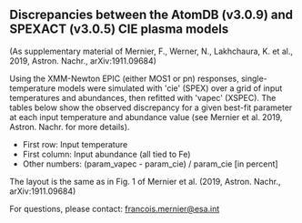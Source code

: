 Discrepancies between the AtomDB (v3.0.9) and SPEXACT (v3.0.5) CIE plasma models
-----
(As supplementary material of Mernier, F., Werner, N., Lakhchaura, K. et al., 2019, Astron. Nachr., arXiv:1911.09684)


Using the XMM-Newton EPIC (either MOS1 or pn) responses, single-temperature models were simulated with 'cie' (SPEX) over a grid of input temperatures and abundances, then refitted with 'vapec' (XSPEC).
The tables below show the observed discrepancy for a given best-fit parameter at each input temperature and abundance value (see Mernier et al. 2019, Astron. Nachr. for more details).

- First row: Input temperature
- First column: Input abundance (all tied to Fe)
- Other numbers: (param_vapec - param_cie) / param_cie     [in percent]

The layout is the same as in Fig. 1 of Mernier et al. (2019, Astron. Nachr., arXiv:1911.09684)


For questions, please contact: francois.mernier@esa.int
